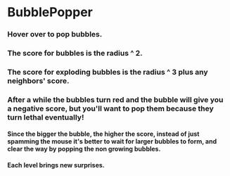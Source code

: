 # BubblePopper

### Hover over to pop bubbles. 
### The score for bubbles is the radius ^ 2. 
### The score for exploding bubbles is the radius ^ 3 plus any neighbors' score. 
### After a while the bubbles turn red and the bubble will give you a negative score, but you'll want to pop them because they turn lethal eventually!
#### Since the bigger the bubble, the higher the score, instead of just spamming the mouse it's better to wait for larger bubbles to form, and clear the way by popping the non growing bubbles. 
#### Each level brings new surprises.
